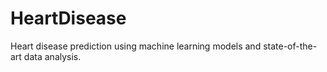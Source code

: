 # HeartDisease
Heart disease prediction using machine learning models and state-of-the-art data analysis.
